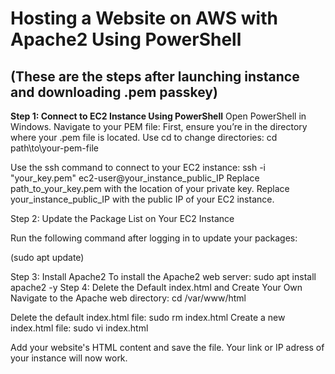# Hosting a Website on AWS with Apache2 Using PowerShell
 ## (These are the steps after launching instance and downloading .pem passkey)

**Step 1: Connect to EC2 Instance Using PowerShell**
     Open PowerShell in Windows.
     Navigate to your PEM file: First, ensure you’re in the directory where your .pem file is located. Use cd to change directories:
     cd path\to\your-pem-file

Use the ssh command to connect to your EC2 instance:
ssh -i "your_key.pem" ec2-user@your_instance_public_IP
Replace path_to_your_key.pem with the location of your private key. Replace your_instance_public_IP with the public IP of your EC2 instance.

Step 2: Update the Package List on Your EC2 Instance

Run the following command after logging in to update your packages:

(sudo apt update)

Step 3: Install Apache2
To install the Apache2 web server:
sudo apt install apache2 -y
Step 4: Delete the Default index.html and Create Your Own
Navigate to the Apache web directory:
cd /var/www/html

Delete the default index.html file:
sudo rm index.html
Create a new index.html file:
sudo vi index.html

Add your website's HTML content and save the file.
Your link or IP adress of your instance will now work.
